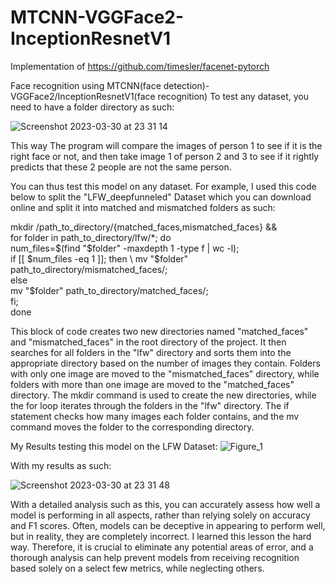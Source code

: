 # MTCNN-VGGFace2-InceptionResnetV1
Implementation of https://github.com/timesler/facenet-pytorch 


Face recognition using MTCNN(face detection)-VGGFace2/InceptionResnetV1(face recognition)
To test any dataset, you need to have a folder directory as such:

![Screenshot 2023-03-30 at 23 31 14](https://user-images.githubusercontent.com/118690399/228978008-9fd910cf-d18f-402e-854b-ae16cd52f40e.png)


This way The program will compare the images of person 1 to see if it is the right face or not, and then take image 1 of person 2 and 3 to see if 
it rightly predicts that these 2 people are not the same person. 

You can thus test this model on any dataset. For example, I used this code below to split the "LFW_deepfunneled" Dataset which you can download online 
and split it into matched and mismatched folders as such:

mkdir /path_to_directory/{matched_faces,mismatched_faces} && \
for folder in path_to_directory/lfw/*; do \
  num_files=$(find "$folder" -maxdepth 1 -type f | wc -l); \
  if [[ $num_files -eq 1 ]]; then \
    mv "$folder" path_to_directory/mismatched_faces/; \
  else \
    mv "$folder" path_to_directory/matched_faces/; \
  fi; \
done

This block of code creates two new directories named "matched_faces" and "mismatched_faces" in the root directory of the project. It then searches for all folders in the "lfw" directory and sorts them into the appropriate directory based on the number of images they contain. Folders with only one image are moved to the "mismatched_faces" directory, while folders with more than one image are moved to the "matched_faces" directory. The mkdir command is used to create the new directories, while the for loop iterates through the folders in the "lfw" directory. The if statement checks how many images each folder contains, and the mv command moves the folder to the corresponding directory.


My Results testing this model on the LFW Dataset:
![Figure_1](https://user-images.githubusercontent.com/118690399/228976526-02a12f93-d466-45a7-ba4f-72159bc8907b.png)

With my results as such:

![Screenshot 2023-03-30 at 23 31 48](https://user-images.githubusercontent.com/118690399/228978090-9770ad6b-f9fd-4b3c-a0bd-2844113bdd65.png)


With a detailed analysis such as this, you can accurately assess how well a model is performing in all aspects, rather than relying solely on accuracy and F1 scores. Often, models can be deceptive in appearing to perform well, but in reality, they are completely incorrect. I learned this lesson the hard way. Therefore, it is crucial to eliminate any potential areas of error, and a thorough analysis can help prevent models from receiving recognition based solely on a select few metrics, while neglecting others.
